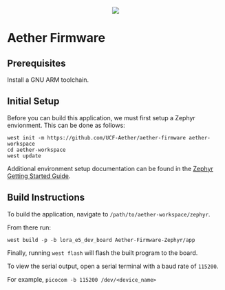 <p align="center">
  <img src="https://user-images.githubusercontent.com/5152848/146123906-e0c5a518-798d-49a1-ba78-0f2eeff61f5f.png">
  <!-- ![aether](https://user-images.githubusercontent.com/5152848/146123906-e0c5a518-798d-49a1-ba78-0f2eeff61f5f.png) -->
</p>

# Aether Firmware

## Prerequisites
Install a GNU ARM toolchain.

## Initial Setup
Before you can build this application, we must first setup a Zephyr envionment. This can be done as follows:
```
west init -m https://github.com/UCF-Aether/aether-firmware aether-workspace
cd aether-workspace
west update
```
Additional environment setup documentation can be found in the [Zephyr Getting Started Guide](https://docs.zephyrproject.org/latest/getting_started/index.html).

## Build Instructions
To build the application, navigate to `/path/to/aether-workspace/zephyr`.

From there run:

`west build -p -b lora_e5_dev_board Aether-Firmware-Zephyr/app`

Finally, running `west flash` will flash the built program to the board.

To view the serial output, open a serial terminal with a baud rate of `115200`.

For example, `picocom -b 115200 /dev/<device_name>`
